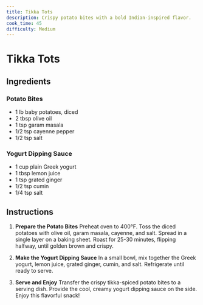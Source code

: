 ```yaml
---
title: Tikka Tots
description: Crispy potato bites with a bold Indian-inspired flavor.
cook_time: 45
difficulty: Medium
---
```


# Tikka Tots

## Ingredients

### Potato Bites
- 1 lb baby potatoes, diced
- 2 tbsp olive oil
- 1 tsp garam masala
- 1/2 tsp cayenne pepper
- 1/2 tsp salt

### Yogurt Dipping Sauce
- 1 cup plain Greek yogurt
- 1 tbsp lemon juice
- 1 tsp grated ginger
- 1/2 tsp cumin
- 1/4 tsp salt

## Instructions

1. **Prepare the Potato Bites** Preheat oven to 400°F. Toss the diced potatoes with olive oil, garam masala, cayenne, and salt. Spread in a single layer on a baking sheet. Roast for 25-30 minutes, flipping halfway, until golden brown and crispy.

2. **Make the Yogurt Dipping Sauce** In a small bowl, mix together the Greek yogurt, lemon juice, grated ginger, cumin, and salt. Refrigerate until ready to serve.

3. **Serve and Enjoy** Transfer the crispy tikka-spiced potato bites to a serving dish. Provide the cool, creamy yogurt dipping sauce on the side. Enjoy this flavorful snack!
